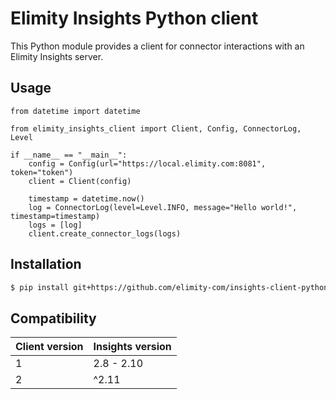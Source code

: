 # Elimity Insights Python client

This Python module provides a client for connector interactions with an Elimity
Insights server.

## Usage

```python3
from datetime import datetime

from elimity_insights_client import Client, Config, ConnectorLog, Level

if __name__ == "__main__":
    config = Config(url="https://local.elimity.com:8081", token="token")
    client = Client(config)

    timestamp = datetime.now()
    log = ConnectorLog(level=Level.INFO, message="Hello world!", timestamp=timestamp)
    logs = [log]
    client.create_connector_logs(logs)
```

## Installation

```sh
$ pip install git+https://github.com/elimity-com/insights-client-python.git
```

## Compatibility

| Client version | Insights version |
| -------------- | ---------------- |
| 1              | 2.8 - 2.10       |
| 2              | ^2.11            |
